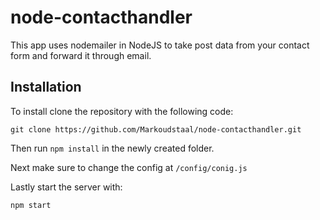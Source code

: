 # node-contacthandler

This app uses nodemailer in NodeJS to take post data from your contact form and forward it through email.

## Installation

To install clone the repository with the following code:

```
git clone https://github.com/Markoudstaal/node-contacthandler.git
```

Then run `npm install` in the newly created folder.

Next make sure to change the config at `/config/conig.js`

Lastly start the server with:

```
npm start
```
